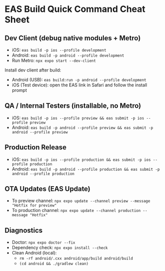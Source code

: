 # EAS Build Quick Command Cheat Sheet

## Dev Client (debug native modules + Metro)
- iOS: `eas build -p ios --profile development`
- Android: `eas build -p android --profile development`
- Run Metro: `npx expo start --dev-client`

Install dev client after build:
- Android (USB): `eas build:run -p android --profile development`
- iOS (Test device): open the EAS link in Safari and follow the install prompt

## QA / Internal Testers (installable, no Metro)
- iOS: `eas build -p ios --profile preview && eas submit -p ios --profile preview`
- Android: `eas build -p android --profile preview && eas submit -p android --profile preview`

## Production Release
- iOS: `eas build -p ios --profile production && eas submit -p ios --profile production`
- Android: `eas build -p android --profile production && eas submit -p android --profile production`

## OTA Updates (EAS Update)
- To preview channel: `npx expo update --channel preview --message "Hotfix for preview"`
- To production channel: `npx expo update --channel production --message "Hotfix"`

## Diagnostics
- Doctor: `npx expo doctor --fix`
- Dependency check: `npx expo install --check`
- Clean Android (local):
  - `rm -rf android/.cxx android/app/build android/build`
  - `(cd android && ./gradlew clean)`

